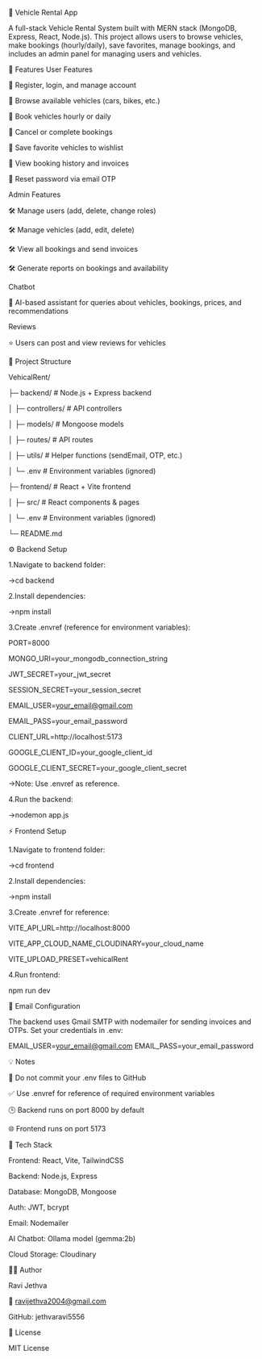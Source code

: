 🚗 Vehicle Rental App

A full-stack Vehicle Rental System built with MERN stack (MongoDB, Express, React, Node.js).
This project allows users to browse vehicles, make bookings (hourly/daily), save favorites, manage bookings, and includes an admin panel for managing users and vehicles.

🌟 Features
User Features

🔹 Register, login, and manage account

🔹 Browse available vehicles (cars, bikes, etc.)

🔹 Book vehicles hourly or daily

🔹 Cancel or complete bookings

🔹 Save favorite vehicles to wishlist

🔹 View booking history and invoices

🔹 Reset password via email OTP

Admin Features

🛠 Manage users (add, delete, change roles)

🛠 Manage vehicles (add, edit, delete)

🛠 View all bookings and send invoices

🛠 Generate reports on bookings and availability

Chatbot

🤖 AI-based assistant for queries about vehicles, bookings, prices, and recommendations

Reviews

⭐ Users can post and view reviews for vehicles

📁 Project Structure

VehicalRent/

├─ backend/           # Node.js + Express backend

│  ├─ controllers/    # API controllers

│  ├─ models/         # Mongoose models

│  ├─ routes/         # API routes

│  ├─ utils/          # Helper functions (sendEmail, OTP, etc.)

│  └─ .env            # Environment variables (ignored)

├─ frontend/          # React + Vite frontend

│  ├─ src/            # React components & pages

│  └─ .env            # Environment variables (ignored)

└─ README.md


⚙️ Backend Setup

1.Navigate to backend folder:

->cd backend


2.Install dependencies:

->npm install

3.Create .envref (reference for environment variables):

PORT=8000

MONGO_URI=your_mongodb_connection_string

JWT_SECRET=your_jwt_secret

SESSION_SECRET=your_session_secret

EMAIL_USER=your_email@gmail.com

EMAIL_PASS=your_email_password

CLIENT_URL=http://localhost:5173

GOOGLE_CLIENT_ID=your_google_client_id

GOOGLE_CLIENT_SECRET=your_google_client_secret

->Note: Use .envref as reference.

4.Run the backend:

->nodemon app.js

⚡ Frontend Setup

1.Navigate to frontend folder:

->cd frontend

2.Install dependencies:

->npm install

3.Create .envref for reference:

VITE_API_URL=http://localhost:8000

VITE_APP_CLOUD_NAME_CLOUDINARY=your_cloud_name

VITE_UPLOAD_PRESET=vehicalRent

4.Run frontend:

npm run dev

📧 Email Configuration

The backend uses Gmail SMTP with nodemailer for sending invoices and OTPs.
Set your credentials in .env:

EMAIL_USER=your_email@gmail.com
EMAIL_PASS=your_email_password

💡 Notes

🚫 Do not commit your .env files to GitHub

✅ Use .envref for reference of required environment variables

🕒 Backend runs on port 8000 by default

🌐 Frontend runs on port 5173

📌 Tech Stack

Frontend: React, Vite, TailwindCSS

Backend: Node.js, Express

Database: MongoDB, Mongoose

Auth: JWT, bcrypt

Email: Nodemailer

AI Chatbot: Ollama model (gemma:2b)

Cloud Storage: Cloudinary

👨‍💻 Author

Ravi Jethva

📧 ravijethva2004@gmail.com

GitHub: jethvaravi5556

🚀 License

MIT License
